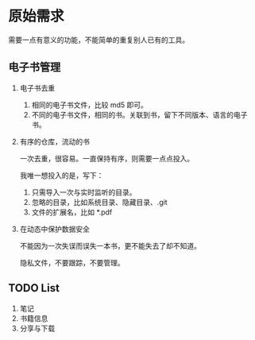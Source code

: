 原始需求
========

需要一点有意义的功能，不能简单的重复别人已有的工具。

电子书管理
----------

1. 电子书去重

    1. 相同的电子书文件，比较 md5 即可。
    2. 不同的电子书文件，相同的书。关联到书，留下不同版本、语言的电子书。
2. 有序的仓库，流动的书

    一次去重，很容易。一直保持有序，则需要一点点投入。

    我唯一想投入的是，写下： 
    1. 只需导入一次与实时监听的目录。
    2. 忽略的目录，比如系统目录、隐藏目录、.git
    3. 文件的扩展名，比如 *.pdf

3. 在动态中保护数据安全

    不能因为一次失误而误失一本书，更不能失去了却不知道。

    隐私文件，不要跟踪，不要管理。

TODO List
---------

1. 笔记
2. 书籍信息
3. 分享与下载
